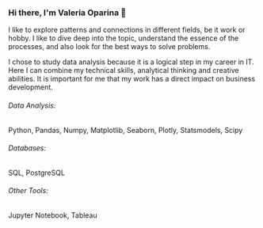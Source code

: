 ### Hi there, I'm Valeria Oparina 👋

I like to explore patterns and connections in different fields, be it work or hobby. I like to dive deep into the topic, understand the essence of the processes, and also look for the best ways to solve problems.

I chose to study data analysis because it is a logical step in my career in IT. Here I can combine my technical skills, analytical thinking and creative abilities. It is important for me that my work has a direct impact on business development.

###### Data Analysis:
Python, Pandas, Numpy, Matplotlib, Seaborn, Plotly, Statsmodels, Scipy

###### Databases: 
SQL, PostgreSQL

###### Other Tools:
Jupyter Notebook, Tableau
